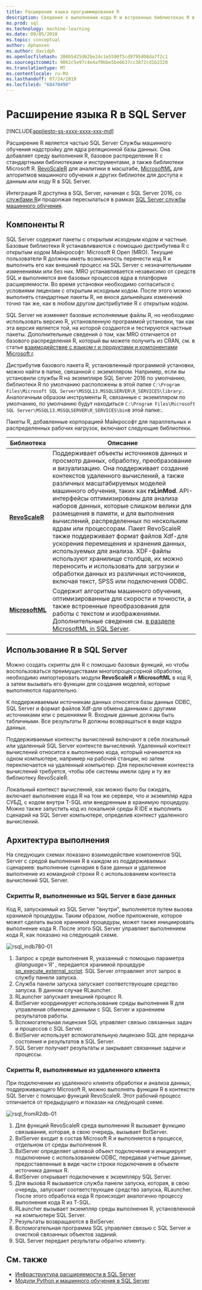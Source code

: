 ```yaml
---
title: Расширение языка программирования R
description: Сведения о выполнении кода R и встроенных библиотеках R в SQL Server 2016 R Services или SQL Server 2017 Службы машинного обучения.
ms.prod: sql
ms.technology: machine-learning
ms.date: 09/05/2018
ms.topic: conceptual
author: dphansen
ms.author: davidph
ms.openlocfilehash: 300b5d25d62be24c1e5590f5cd9795d08da7f2c1
ms.sourcegitcommit: 9062c5e97c4e4af0bbe5be6637cc3872cd1b2320
ms.translationtype: MT
ms.contentlocale: ru-RU
ms.lasthandoff: 07/24/2019
ms.locfileid: "68470498"
---
```

# <a name="r-language-extension-in-sql-server"></a>Расширение языка R в SQL Server
[!INCLUDE[appliesto-ss-xxxx-xxxx-xxx-md](../../includes/appliesto-ss-xxxx-xxxx-xxx-md.md)]

Расширение R является частью SQL Server Службы машинного обучения надстройку для ядра реляционной базы данных. Она добавляет среду выполнения R, базовое распределение R с стандартными библиотеками и инструментами, а также библиотеки Microsoft R. [RevoScaleR](../r/ref-r-revoscaler.md) для аналитики в масштабе, [MicrosoftML](../r/ref-r-microsoftml.md) для алгоритмов машинного обучения и других библиотек для доступа к данным или коду R в SQL Server.

Интеграция R доступна в SQL Server, начиная с SQL Server 2016, со [службами R](../r/sql-server-r-services.md)и продолжая пересылаться в рамках [SQL Server службы машинного обучения](../what-is-sql-server-machine-learning.md).

## <a name="r-components"></a>Компоненты R

SQL Server содержит пакеты с открытым исходным кодом и частные. Базовые библиотеки R устанавливаются с помощью дистрибутива R с открытым кодом Майкрософт: Microsoft R Open (MRO). Текущие пользователи R должны иметь возможность перенести код R и выполнить его как внешний процесс на SQL Server с незначительными изменениями или без них. MRO устанавливается независимо от средств SQL и выполняется вне базовых процессов ядра в платформе расширяемости. Во время установки необходимо согласиться с условиями лицензии с открытым исходным кодом. После этого можно выполнять стандартные пакеты R, не внося дальнейших изменений точно так же, как в любом другом дистрибутиве R с открытым кодом. 

SQL Server не изменяет базовые исполняемые файлы R, но необходимо использовать версию R, установленную программой установки, так как эта версия является той, на которой создаются и тестируются частные пакеты. Дополнительные сведения о том, как MRO отличается от базового распределения R, который вы можете получить из CRAN, см. в статье [взаимодействие с языком r и продуктами и компонентами Microsoft r](https://docs.microsoft.com/r-server/what-is-r-server-interoperability).

Дистрибутив базового пакета R, установленный программой установки, можно найти в папке, связанной с экземпляром. Например, если вы установили службы R на экземпляре SQL Server 2016 по умолчанию, библиотеки R по умолчанию расположены в этой папке `C:\Program Files\Microsoft SQL Server\MSSQL13.MSSQLSERVER\R_SERVICES\library`:. Аналогичным образом инструменты R, связанные с экземпляром по умолчанию, по умолчанию будут находиться `C:\Program Files\Microsoft SQL Server\MSSQL13.MSSQLSERVER\R_SERVICES\bin`в этой папке:.

Пакеты R, добавленные корпорацией Майкрософт для параллельных и распределенных рабочих нагрузок, включают следующие библиотеки.

| Библиотека | Описание |
|---------|-------------|
| [**RevoScaleR**](https://docs.microsoft.com/machine-learning-server/r-reference/revoscaler/revoscaler) | Поддерживает объекты источников данных и просмотр данных, обработку, преобразование и визуализацию. Она поддерживает создание контекстов удаленного вычислений, а также различных масштабируемых моделей машинного обучения, таких как **rxLinMod**. API-интерфейсы оптимизированы для анализа наборов данных, которые слишком велики для размещения в памяти, и для выполнения вычислений, распределенных по нескольким ядрам или процессорам. Пакет RevoScaleR также поддерживает формат файлов Xdf-для ускорения перемещения и хранения данных, используемых для анализа. XDF-файлы используют хранилище столбцов, их можно переносить и использовать для загрузки и обработки данных из различных источников, включая текст, SPSS или подключения ODBC. |
| [**MicrosoftML**](https://docs.microsoft.com/r-server/r/concept-what-is-the-microsoftml-package) | Содержит алгоритмы машинного обучения, оптимизированные для скорости и точности, а также встроенные преобразования для работы с текстом и изображениями. Дополнительные сведения см. [в разделе MicrosoftML in SQL Server](../r/ref-r-microsoftml.md). | 

## <a name="using-r-in-sql-server"></a>Использование R в SQL Server

Можно создать скрипты для R с помощью базовых функций, но чтобы воспользоваться преимуществами многопроцессорной обработки, необходимо импортировать модули **RevoScaleR** и **MicrosoftML** в код R, а затем вызывать его функции для создания моделей, которые выполняются параллельно. 
 
К поддерживаемым источникам данных относятся базы данных ODBC, SQL Server и формат файлов Xdf-для обмена данными с другими источниками или с решениями R. Входные данные должны быть табличными. Все результаты R должны возвращаться в виде кадра данных.

Поддерживаемые контексты вычислений включают в себя локальный или удаленный SQL Server контексте вычислений. Удаленный контекст вычислений относится к выполнению кода, который начинается на одном компьютере, например на рабочей станции, но затем переключается на удаленный компьютер. Для переключения контекста вычислений требуется, чтобы обе системы имели одну и ту же библиотеку RevoScaleR.

Локальный контекст вычислений, как можно было бы ожидать, включает выполнение кода R на том же сервере, что и экземпляр ядра СУБД, с кодом внутри T-SQL или внедренным в хранимую процедуру. Можно также запустить код из локальной среды R IDE и выполнить сценарий на SQL Server компьютере, определив контекст удаленного вычислений.

## <a name="execution-architecture"></a>Архитектура выполнения

На следующих схемах показано взаимодействие компонентов SQL Server с средой выполнения R в каждом из поддерживаемых сценариев: выполнение сценария в базе данных и удаленное выполнение из командной строки R с использованием контекста вычислений SQL Server.

### <a name="r-scripts-executed-from-sql-server-in-database"></a>Скрипты R, выполненные из SQL Server в базе данных

Код R, запускаемый из SQL Server "внутри", выполняется путем вызова хранимой процедуры. Таким образом, любое приложение, которое может сделать вызов хранимой процедуры, может также инициировать выполнение кода R.  После этого SQL Server управляет выполнением кода R, как показано на следующей схеме.

![rsql_indb780-01](../r/media/script_in-db-r.png)

1. Запрос к среде выполнения R, указанный с помощью параметра _@language='R'_ , передается хранимой процедуре [sp_execute_external_script](../../relational-databases/system-stored-procedures/sp-execute-external-script-transact-sql.md). SQL Server отправляет этот запрос в службу панели запуска.
2. Служба панели запуска запускает соответствующее средство запуска. В данном случае RLauncher.
3. RLauncher запускает внешний процесс R.
4. BxlServer координирует использование среды выполнения R для управления обменом данными с SQL Server и хранением результатов работы.
5. Вспомогательная лицензия SQL управляет связью связанных задач и процессов с SQL Server.
6. BxlServer использует вспомогательную лицензию SQL для передачи состояния и результатов в SQL Server.
7. SQL Server получает результаты и закрывает связанные задачи и процессы.

### <a name="r-scripts-executed-from-a-remote-client"></a>Скрипты R, выполняемые из удаленного клиента

При подключении из удаленного клиента обработки и анализа данных, поддерживающего Microsoft R, можно выполнять функции R в контексте SQL Server с помощью функций RevoScaleR. Этот рабочий процесс отличается от предыдущего и показан на следующей схеме.

![rsql_fromR2db-01](../r/media/remote-sqlcc-from-r2.png)

1. Для функций RevoScaleR среда выполнения R вызывает функцию связывания, которая, в свою очередь, вызывает BxlServer.
2. BxlServer входит в состав Microsoft R и выполняется в процессе, отдельном от среды выполнения R.
3. BxlServer определяет целевой объект подключения и инициирует подключение с использованием ODBC, передавая учетные данные, предоставленные в виде части строки подключения в объекте источника данных R.
4. BxlServer открывает подключение к экземпляру SQL Server.
5. Для вызова R вызывается служба панели запуска, которая, в свою очередь, запускает соответствующее средство запуска, RLauncher. После этого обработка кода R происходит аналогично процессу выполнения кода R из T-SQL.
6. RLauncher вызывает экземпляр среды выполнения R, установленной на компьютере SQL Server.
7. Результаты возвращаются в BxlServer.
8. Вспомогательная программа SQL управляет связью с SQL Server и очисткой связанных объектов заданий.
9. SQL Server передает результаты обратно клиенту.

## <a name="see-also"></a>См. также

+ [Инфраструктура расширяемости в SQL Server](extensibility-framework.md)
+ [Модули Python и машинного обучения в SQL Server](extension-python.md)